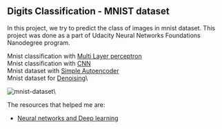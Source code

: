 ## Digits Classification - MNIST dataset

In this project, we try to predict the class of images in mnist dataset. This project was done as a part of Udacity Neural Networks Foundations Nanodegree program.

Mnist classification with [Multi Layer perceptron](https://github.com/abishekarun/mnist/blob/master/mnist_mlp.ipynb)\
Mnist classification with [CNN](https://github.com/abishekarun/mnist/blob/master/mnist_cnn.ipynb)\
Mnist dataset with [Simple Autoencoder](https://github.com/abishekarun/mnist/blob/master/mnist_autoencoder.ipynb)\
Mnist dataset for [Denoising](https://github.com/abishekarun/mnist/blob/master/mnist_cnn_autoencoder.ipynb)\

![mnist-dataset](http://corochann.com/wp-content/uploads/2017/02/mnist_plot-800x600.png)\

The resources that helped me are:

+ [Neural networks and Deep learning](http://neuralnetworksanddeeplearning.com/chap1.html)